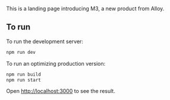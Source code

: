 This is a landing page introducing M3, a new product from Alloy.

## To run

To run the development server:

```bash
npm run dev
```

To run an optimizing production version:

```bash
npm run build
npm run start
```

Open [http://localhost:3000](http://localhost:3000) to see the result.
